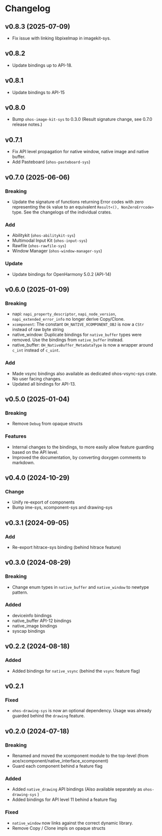 # Changelog

## v0.8.3 (2025-07-09)

- Fix issue with linking libpixelmap in imagekit-sys.

## v0.8.2

- Update bindings up to API-18.

## v0.8.1

- Update bindings to API-15

## v0.8.0

- Bump `ohos-image-kit-sys` to 0.3.0 (Result signature change, see 0.7.0 release notes.)

## v0.7.1 

- Fix API level propagation for native window, native image and native buffer.
- Add Pasteboard (`ohos-pasteboard-sys`)

## v0.7.0 (2025-06-06)

### Breaking 

- Update the signature of functions returning Error codes with zero representing the `Ok` value to 
  an equivalent `Result<(), NonZeroErrcode>` type. See the changelogs of the individual crates.

### Add

- Abilitykit (`ohos-abilitykit-sys`)
- Multimodal Input Kit (`ohos-input-sys`)
- Rawfile (`ohos-rawfile-sys`)
- Window Manager (`ohos-window-manager-sys`)

### Update

- Update bindings for OpenHarmony 5.0.2 (API-14)

## v0.6.0 (2025-01-09)

### Breaking 

- napi: `napi_property_descriptor`, `napi_node_version`, `napi_extended_error_info` no longer derive Copy/Clone.
- `xcomponent`: The constant `OH_NATIVE_XCOMPONENT_OBJ` is now a `CStr` instead of raw byte string
- native_window: Duplicate bindings for `native_buffer` types were removed. Use the bindings from `native_buffer` instead.
- native_buffer: `OH_NativeBuffer_MetadataType` is now a wrapper around `c_int` instead of `c_uint`.

### Add

- Made vsync bindings also available as dedicated ohos-vsync-sys crate. No user facing changes.
- Updated all bindings for API-13.

## v0.5.0 (2025-01-04)

### Breaking

- Remove `Debug` from opaque structs

### Features

- Internal changes to the bindings, to more easily allow feature guarding based on the API level.
- Improved the documentation, by converting doxygen comments to markdown.

## v0.4.0 (2024-10-29)

### Change

- Unify re-export of components
- Bump ime-sys, xcomponent-sys and drawing-sys

## v0.3.1 (2024-09-05)

### Add

- Re-export hitrace-sys binding (behind hitrace feature)

## v0.3.0 (2024-08-29)

### Breaking

- Change enum types in `native_buffer` and `native_window` to newtype pattern.

### Added

- deviceinfo bindings 
- native_buffer API-12 bindings
- native_image bindings
- syscap bindings

## v0.2.2 (2024-08-18)

### Added

- Added bindings for `native_vsync` (behind the `vsync` feature flag)

## v0.2.1

### Fixed

- `ohos-drawing-sys` is now an optional dependency. Usage was already guarded behind the `drawing`
  feature.

## v0.2.0 (2024-07-18)

### Breaking

- Renamed and moved the xcomponent module to the top-level  (from ace/xcomponent/native_interface_xcomponent)
- Guard each component behind a feature flag

### Added

- Added `native_drawing` API bindings (Also available separately as `ohos-drawing-sys` )
- Added bindings for API level 11 behind a feature flag

### Fixed

- `native_window` now links against the correct dynamic library.
- Remove Copy / Clone impls on opaque structs
